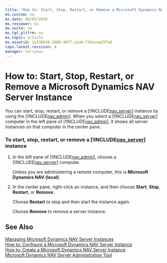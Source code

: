 ```yaml
---
title: "How to: Start, Stop, Restart, or Remove a Microsoft Dynamics NAV Server Instance"
ms.custom: na
ms.date: 06/05/2016
ms.reviewer: na
ms.suite: na
ms.tgt_pltfrm: na
ms.topic: article
ms.assetid: 1e330b20-3806-4877-a1a6-f39acead3fa0
caps.latest.revision: 4
manager: terryaus
---
```

# How to: Start, Stop, Restart, or Remove a Microsoft Dynamics NAV Server Instance
You can start, stop, restart, or remove a [!INCLUDE[nav_server](../dynamics-nav/includes/nav_server_md.md)] instance by using the [!INCLUDE[nav_admin](../dynamics-nav/includes/nav_admin_md.md)]. When you select a [!INCLUDE[nav_server](../dynamics-nav/includes/nav_server_md.md)] computer in the left pane of [!INCLUDE[nav_admin](../dynamics-nav/includes/nav_admin_md.md)], it shows all server instances on that computer in the center pane.  
  
### To start, stop, restart, or remove a [!INCLUDE[nav_server](../dynamics-nav/includes/nav_server_md.md)] instance  
  
1.  In the left pane of [!INCLUDE[nav_admin](../dynamics-nav/includes/nav_admin_md.md)], choose a [!INCLUDE[nav_server](../dynamics-nav/includes/nav_server_md.md)] computer.  
  
     Unless you are administering a remote computer, this is **Microsoft Dynamics NAV \(local\)**.  
  
2.  In the center pane, right\-click an instance, and then choose **Start**, **Stop**, **Restart**, or **Remove**.  
  
     Choose **Restart** to stop and then start the instance again.  
  
     Choose **Remove** to remove a server instance.  
  
## See Also  
 [Managing Microsoft Dynamics NAV Server Instances](../dynamics-nav/Managing-Microsoft-Dynamics-NAV-Server-Instances.md)   
 [How to: Configure a Microsoft Dynamics NAV Server Instance](../Topic/How%20to:%20Configure%20a%20Microsoft%20Dynamics%20NAV%20Server%20Instance.md)   
 [How to: Create a Microsoft Dynamics NAV Server Instance](../Topic/How%20to:%20Create%20a%20Microsoft%20Dynamics%20NAV%20Server%20Instance.md)   
 [Microsoft Dynamics NAV Server Administration Tool](../dynamics-nav/Microsoft-Dynamics-NAV-Server-Administration-Tool.md)